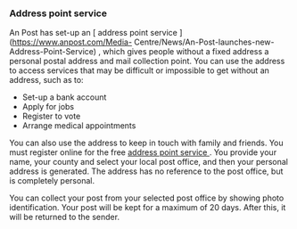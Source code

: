 ###  Address point service

An Post has set-up an [ address point service ](https://www.anpost.com/Media-
Centre/News/An-Post-launches-new-Address-Point-Service) , which gives people
without a fixed address a personal postal address and mail collection point.
You can use the address to access services that may be difficult or impossible
to get without an address, such as to:

  * Set-up a bank account 
  * Apply for jobs 
  * Register to vote 
  * Arrange medical appointments 

You can also use the address to keep in touch with family and friends. You
must register online for the free [ address point service
](https://www.anpost.com/AddressPoint) . You provide your name, your county
and select your local post office, and then your personal address is
generated. The address has no reference to the post office, but is completely
personal.

You can collect your post from your selected post office by showing photo
identification. Your post will be kept for a maximum of 20 days. After this,
it will be returned to the sender.

